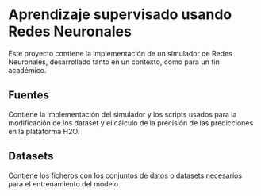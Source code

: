 <h1> Aprendizaje supervisado usando Redes Neuronales </h1>

Este proyecto contiene la implementación de un simulador de Redes Neuronales, desarrollado tanto en un contexto, como para un fin académico.

<h2> Fuentes </h2>
Contiene la implementación del simulador y los scripts usados para la modificación de los dataset y el cálculo de la precisión de las predicciones en la plataforma H2O.

<h2> Datasets </h2>
Contiene los ficheros con los conjuntos de datos o datasets necesarios para el entrenamiento del modelo.
